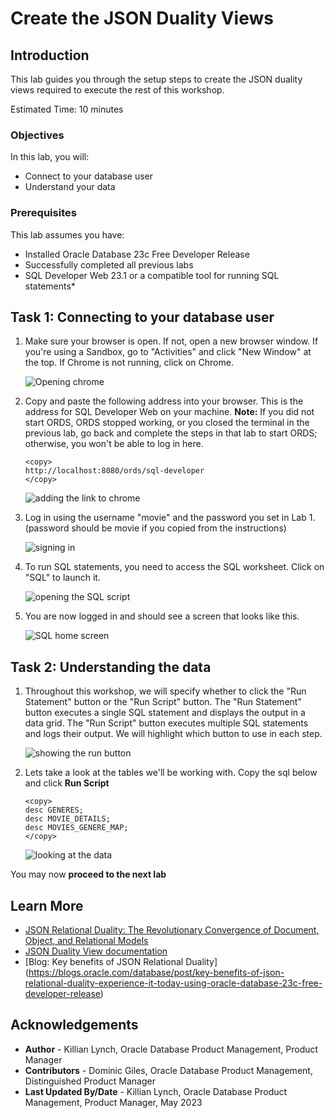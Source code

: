 # Create the JSON Duality Views

## Introduction

This lab guides you through the setup steps to create the JSON duality views required to execute the rest of this workshop.

Estimated Time: 10 minutes

### Objectives

In this lab, you will:

* Connect to your database user
* Understand your data

### Prerequisites

This lab assumes you have:

* Installed Oracle Database 23c Free Developer Release
* Successfully completed all previous labs
* SQL Developer Web 23.1 or a compatible tool for running SQL statements*


## Task 1: Connecting to your database user

1. Make sure your browser is open. If not, open a new browser window. If you're using a Sandbox, go to "Activities" and click "New Window" at the top. If Chrome is not running, click on Chrome.

    ![Opening chrome](images/new-chrome-window.png " ")

2. Copy and paste the following address into your browser. This is the address for SQL Developer Web on your machine.
    **Note:**  If you did not start ORDS, ORDS stopped working, or you closed the terminal in the previous lab, go back and complete the steps in that lab to start ORDS; otherwise, you won't be able to log in here.
    ```
    <copy>
    http://localhost:8080/ords/sql-developer
    </copy>
    ```
    ![adding the link to chrome](images/ords-url.png " ")

3. Log in using the username "movie" and the password you set in Lab 1. (password should be movie if you copied from the instructions)

    ![signing in](images/movie-pass.png " ")

4. To run SQL statements, you need to access the SQL worksheet. Click on "SQL" to launch it.

    ![opening the SQL script](images/ords-landing-page-launch.png " ")

5. You are now logged in and should see a screen that looks like this.

    ![SQL home screen](images/sql-login.png " ")    

## Task 2: Understanding the data
1. Throughout this workshop, we will specify whether to click the "Run Statement" button or the "Run Script" button. The "Run Statement" button executes a single SQL statement and displays the output in a data grid. The "Run Script" button executes multiple SQL statements and logs their output. We will highlight which button to use in each step.

    ![showing the run button ](images/run-buttons.png " ")

2. Lets take a look at the tables we'll be working with. Copy the sql below and click **Run Script** 

    ```
    <copy>
    desc GENERES;
    desc MOVIE_DETAILS;
    desc MOVIES_GENERE_MAP;
    </copy>
    ```
    ![looking at the data](images/desc-tables.png " ")


You may now **proceed to the next lab** 

## Learn More

* [JSON Relational Duality: The Revolutionary Convergence of Document, Object, and Relational Models](https://blogs.oracle.com/database/post/json-relational-duality-app-dev)
* [JSON Duality View documentation](http://docs.oracle.com)
* [Blog: Key benefits of JSON Relational Duality] (https://blogs.oracle.com/database/post/key-benefits-of-json-relational-duality-experience-it-today-using-oracle-database-23c-free-developer-release)

## Acknowledgements
* **Author** - Killian Lynch, Oracle Database Product Management, Product Manager
* **Contributors** - Dominic Giles, Oracle Database Product Management, Distinguished Product Manager
* **Last Updated By/Date** - Killian Lynch, Oracle Database Product Management, Product Manager, May 2023

